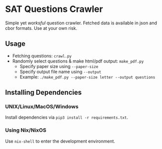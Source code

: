 # SAT Questions Crawler

Simple yet _worksful_ question crawler.
Fetched data is available in json and cbor formats.
Use at your own risk.

## Usage

- Fetching questions: `crawl.py`
- Randomly select questions & make html/pdf output: `make_pdf.py`
  - Specify paper size using `--paper-size`
  - Specify output file name using `--output`
  - Example: `./make_pdf.py --paper-size letter --output questions`

## Installing Dependencies

### UNIX/Linux/MacOS/Windows

Install dependencies via `pip3 install -r requirements.txt`.

### Using Nix/NixOS

Use `nix-shell` to enter the development environment.
